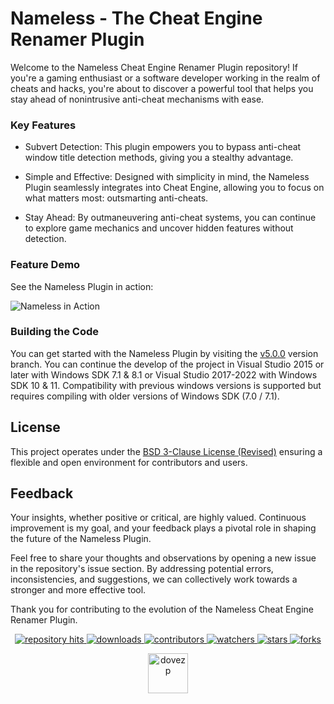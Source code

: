 
# Nameless - The Cheat Engine Renamer Plugin

Welcome to the Nameless Cheat Engine Renamer Plugin repository! If you're a gaming enthusiast or a software developer working in the realm of cheats and hacks, you're about to discover a powerful tool that helps you stay ahead of nonintrusive anti-cheat mechanisms with ease.

### Key Features
* Subvert Detection: This plugin empowers you to bypass anti-cheat window title detection methods, giving you a stealthy advantage.

* Simple and Effective: Designed with simplicity in mind, the Nameless Plugin seamlessly integrates into Cheat Engine, allowing you to focus on what matters most: outsmarting anti-cheats.

* Stay Ahead: By outmaneuvering anti-cheat systems, you can continue to explore game mechanics and uncover hidden features without detection.

### Feature Demo
See the Nameless Plugin in action:

![Nameless in Action](https://i.imgur.com/Xm1ZwmT.png)

### Building the Code

You can get started with the Nameless Plugin by visiting the [v5.0.0](https://github.com/dovezp/ce.plugin.nameless/tree/v5.0.0) version branch. You can continue the develop of the project in Visual Studio 2015 or later with Windows SDK 7.1 & 8.1 or Visual Studio 2017-2022 with Windows SDK 10 & 11. Compatibility with previous windows versions is supported but requires compiling with older versions of Windows SDK (7.0 / 7.1).

## License

This project operates under the [BSD 3-Clause License (Revised)](https://tldrlegal.com/license/bsd-3-clause-license-(revised)) ensuring a flexible and open environment for contributors and users.

## Feedback

Your insights, whether positive or critical, are highly valued. Continuous improvement is my goal, and your feedback plays a pivotal role in shaping the future of the Nameless Plugin.

Feel free to share your thoughts and observations by opening a new issue in the repository's issue section. By addressing potential errors, inconsistencies, and suggestions, we can collectively work towards a stronger and more effective tool.

Thank you for contributing to the evolution of the Nameless Cheat Engine Renamer Plugin.

<p align="center">
  <p align="center">
    <a href="https://hits.seeyoufarm.com/api/count/graph/dailyhits.svg?url=https://github.com/dovezp/ce.plugin.nameless">
      <img src="https://hits.seeyoufarm.com/api/count/incr/badge.svg?url=https%3A%2F%2Fgithub.com%2Fdovezp%2Fce.plugin.nameless&count_bg=%2379C83D&title_bg=%23555555&icon=&icon_color=%23E7E7E7&title=hits&edge_flat=true" alt="repository hits">
    </a>
    <a href="https://github.com/dovezp/ce.plugin.nameless/releases">
      <img src="https://img.shields.io/github/downloads/dovezp/ce.plugin.nameless/total?style=flat-square" alt="downloads"/>
    </a>
    <a href="https://github.com/dovezp/ce.plugin.nameless/graphs/contributors">
      <img src="https://img.shields.io/github/contributors/dovezp/ce.plugin.nameless?style=flat-square" alt="contributors"/>
    </a>
    <a href="https://github.com/dovezp/ce.plugin.nameless/watchers">
      <img src="https://img.shields.io/github/watchers/dovezp/ce.plugin.nameless?style=flat-square" alt="watchers"/>
    </a>
    <a href="https://github.com/dovezp/ce.plugin.nameless/stargazers">
      <img src="https://img.shields.io/github/stars/dovezp/ce.plugin.nameless?style=flat-square" alt="stars"/>
    </a>
    <a href="https://github.com/dovezp/ce.plugin.nameless/network/members">
      <img src="https://img.shields.io/github/forks/dovezp/ce.plugin.nameless?style=flat-square" alt="forks"/>
    </a>
  </p>
</p>

<p align="center">
  <a href="https://github.com/dovezp">
    <img width="64" heigth="64" src="https://avatars.githubusercontent.com/u/89095890" alt="dovezp"/>
  </a>  
</p>
